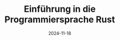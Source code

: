 ---
title: Einführung in die Programmiersprache Rust
externalUrl: "https://www.heise.de/ratgeber/Einfuehrung-in-die-Programmiersprache-Rust-10035005.html"
description: "I wrote an introduction to the Rust programming language for the popular German tech magazine c't."
date: "2024-11-18"
showLikes: false
---